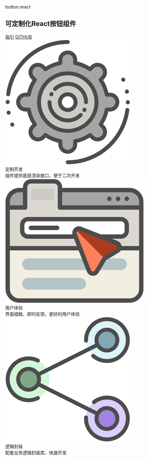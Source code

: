 # {{ name }}

<!--MR-D{tpl: 'home'}-->

<style>h1 {display:none;}</style>

<div class="face-one-intro">
    <div class="face-one-intro-title">button.react</div>
    <h2 class="face-one-intro-desc">
        可定制化React按钮组件
    </h2>
    <div class="face-one-intro-tool">
        <a href="./doc/intro.md" class="face-one-intro-btn face-one-intro-btn--primary">指引</a>
        <a href="http://github.com/{{$username}}/{{$repository}}" class="face-one-intro-btn">GITHUB</a>
    </div>
</div>
<div class="face-one-feature">
    <div class="face-one-feature-item">
        <img src="./doc/theme/media/cogwheel.svg" alt="" class="face-one-feature-item-photo">
        <div class="face-one-feature-item-label">定制开发</div>
        <div class="face-one-feature-item-desc">组件提供底层渲染接口，便于二次开发</div>
    </div>
    <div class="face-one-feature-item">
        <img src="./doc/theme/media/browser.svg" alt="" class="face-one-feature-item-photo">
        <div class="face-one-feature-item-label">用户体验</div>
        <div class="face-one-feature-item-desc">界面细致、即时反馈，更好的用户体验</div>
    </div>
    <div class="face-one-feature-item">
        <img src="./doc/theme/media/share.svg" alt="" class="face-one-feature-item-photo">
        <div class="face-one-feature-item-label">逻辑封装</div>
        <div class="face-one-feature-item-desc">配套业务逻辑封装库，快速开发</div>
    </div>
</div>
